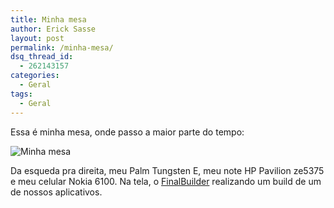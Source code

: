 ```yaml
---
title: Minha mesa
author: Erick Sasse
layout: post
permalink: /minha-mesa/
dsq_thread_id:
  - 262143157
categories:
  - Geral
tags:
  - Geral
---
```

Essa &eacute; minha mesa, onde passo a maior parte do tempo:

<img src="http://photos5.flickr.com/5617558_e9b19ea424.jpg" title="Minha mesa" border="0" />

Da esqueda pra direita, meu Palm Tungsten E, meu note HP Pavilion ze5375 e meu celular Nokia 6100. Na tela, o [FinalBuilder][1] realizando um build de um de nossos aplicativos.

 [1]: http://www.finalbuilder.com/ "Finalbuilder"